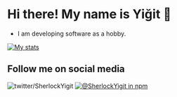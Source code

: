 # Hi there! My name is Yiğit 👋
+ I am developing software as a hobby.

[![My stats](https://github-readme-stats.vercel.app/api?username=SherlockYigit&show_icons=true&theme=synthwave&include_all_commits=true)](https://github-readme-stats.vercel.app/api?username=SherlockYigit&show_icons=true&theme=synthwave&include_all_commits=true)

## Follow me on social media
![twitter/SherlockYigit](https://img.shields.io/twitter/follow/SherlockYigit?style=social)
[![@SherlockYigit in npm](https://img.shields.io/twitter/url?label=SherlockYigit&logo=npm&style=flat-square&url=https://mpmjs.com/~yigitavci1894)](https://npmjs.com/~yigitavci1894)
